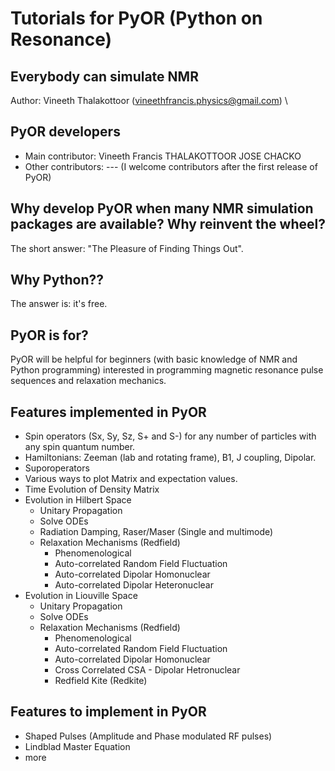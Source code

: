 # Tutorials for PyOR (Python on Resonance)
## Everybody can simulate NMR
Author: Vineeth Thalakottoor (vineethfrancis.physics@gmail.com) \

## PyOR developers
- Main contributor: Vineeth Francis THALAKOTTOOR JOSE CHACKO
- Other contributors: --- (I welcome contributors after the first release of PyOR)

## Why develop PyOR when many NMR simulation packages are available? Why reinvent the wheel?
The short answer: "The Pleasure of Finding Things Out".

## Why Python??
The answer is: it's free.

## PyOR is for?
PyOR will be helpful for beginners (with basic knowledge of NMR and Python programming) interested in programming magnetic resonance pulse sequences and relaxation mechanics.

## Features implemented in PyOR
- Spin operators (Sx, Sy, Sz, S+ and S-) for any number of particles with any spin quantum number.
- Hamiltonians: Zeeman (lab and rotating frame), B1, J coupling, Dipolar.
- Suporoperators
- Various ways to plot Matrix and expectation values.
-  Time Evolution of Density Matrix
  - Evolution in Hilbert Space
    - Unitary Propagation
    - Solve ODEs
    - Radiation Damping, Raser/Maser (Single and multimode)
    - Relaxation Mechanisms (Redfield)
      - Phenomenological
      - Auto-correlated Random Field Fluctuation
      - Auto-correlated Dipolar Homonuclear
      - Auto-correlated Dipolar Heteronuclear
  - Evolution in Liouville Space
    - Unitary Propagation
    - Solve ODEs
    - Relaxation Mechanisms (Redfield)
      - Phenomenological
      - Auto-correlated Random Field Fluctuation
      - Auto-correlated Dipolar Homonuclear
      - Cross Correlated CSA - Dipolar Hetronuclear
      - Redfield Kite (Redkite)

## Features to implement in PyOR
- Shaped Pulses (Amplitude and Phase modulated RF pulses)
- Lindblad Master Equation
- more
